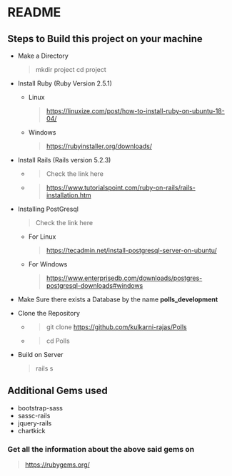 # README

## Steps to Build this project on your machine

 * Make a Directory
    > mkdir project
    > cd project

 * Install Ruby (Ruby Version 2.5.1)
    * Linux
        > https://linuxize.com/post/how-to-install-ruby-on-ubuntu-18-04/
    * Windows
        > https://rubyinstaller.org/downloads/

 * Install Rails (Rails version 5.2.3)
    * > Check the link here
    * > https://www.tutorialspoint.com/ruby-on-rails/rails-installation.htm

 * Installing PostGresql
    > Check the link here
    * For Linux
        > https://tecadmin.net/install-postgresql-server-on-ubuntu/
    * For Windows
        > https://www.enterprisedb.com/downloads/postgres-postgresql-downloads#windows

 * Make Sure there exists a Database by the name **polls_development**

* Clone the Repository
    * > git clone https://github.com/kulkarni-rajas/Polls
    * > cd Polls

* Build on Server
    > rails s


## Additional Gems used

* bootstrap-sass
* sassc-rails
* jquery-rails
* chartkick

### Get all the information about the above said gems on
> https://rubygems.org/
